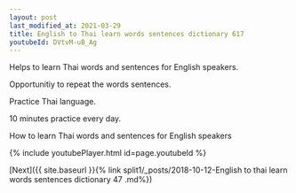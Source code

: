 ```yaml
---
layout: post
last_modified_at: 2021-03-29
title: English to Thai learn words sentences dictionary 617 
youtubeId: DVtvM-uB_Ag
---
```

 
 
Helps to learn Thai words and sentences for English speakers.

Opportunitiy to repeat the words sentences. 

Practice Thai language. 
 
10 minutes practice every day. 
 
How to learn Thai words and sentences for English speakers 
 
{% include youtubePlayer.html id=page.youtubeId %}
 
 
[Next]({{ site.baseurl }}{% link  split1/_posts/2018-10-12-English to thai learn words sentences dictionary 47 .md%})
 
